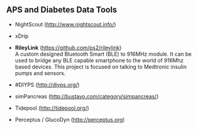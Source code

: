 ## APS and Diabetes Data Tools

* NightScout (http://www.nightscout.info/)

* xDrip

* **RileyLink** (https://github.com/ps2/rileylink)</br>
A custom designed Bluetooth Smart (BLE) to 916MHz module. It can be used to bridge any BLE capable smartphone to the world of 916Mhz based devices. This project is focused on talking to Medtronic insulin pumps and sensors.

* \#DIYPS (http://diyps.org/)

* simPancreas (http://bustavo.com/category/simpancreas/)

* Tidepool (http://tidepool.org/)

* Perceptus / GlucoDyn (http://perceptus.org)
